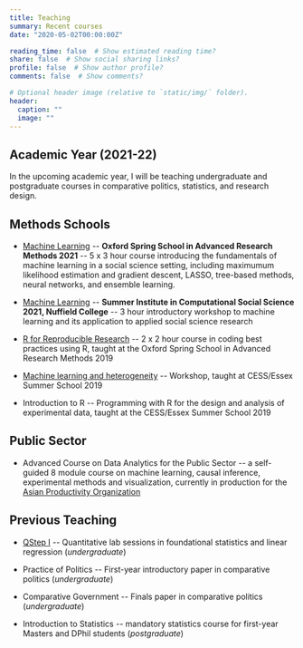 ```yaml
---
title: Teaching
summary: Recent courses
date: "2020-05-02T00:00:00Z"

reading_time: false  # Show estimated reading time?
share: false  # Show social sharing links?
profile: false  # Show author profile?
comments: false  # Show comments?

# Optional header image (relative to `static/img/` folder).
header:
  caption: ""
  image: ""
---
```


## Academic Year (2021-22)

In the upcoming academic year, I will be teaching undergraduate and postgraduate courses in comparative politics, statistics, and research design.

## Methods Schools

* [Machine Learning](https://www.politics.ox.ac.uk/spring-school/course-outline.html?schoolid=517) -- **Oxford Spring School in Advanced Research Methods 2021** -- 5 x 3 hour course introducing the fundamentals of machine learning in a social science setting, including maximumum likelihood estimation and gradient descent, LASSO, tree-based methods, neural networks, and ensemble learning.

* [Machine Learning](\href{https://sicss.io/2021/oxford/) -- **Summer Institute in Computational Social Science 2021, Nuffield College** -- 3 hour introductory workshop to machine learning and its application to applied social science research

* [R for Reproducible Research](https://github.com/tsrobinson/r_for_reproducible_research/) -- 2 x 2 hour course in coding best practices using R, taught at the Oxford Spring School in Advanced Research Methods 2019

* [Machine learning and heterogeneity](https://cess-nuffield.nuff.ox.ac.uk/2019-cess-essex-summer-school/) -- Workshop, taught at CESS/Essex Summer School 2019

* Introduction to R -- Programming with R for the design and analysis of experimental data, taught at the CESS/Essex Summer School 2019

## Public Sector

* Advanced Course on Data Analytics for the Public Sector -- a self-guided 8 module course on machine learning, causal inference, experimental methods and visualization, currently in production for the [Asian Productivity Organization](https://www.apo-tokyo.org/)


## Previous Teaching

* [QStep I](https://www.oqc.ox.ac.uk) -- Quantitative lab sessions in foundational statistics and linear regression (*undergraduate*)

* Practice of Politics -- First-year introductory paper in comparative politics (*undergraduate*)

* Comparative Government -- Finals paper in comparative politics (*undergraduate*)

* Introduction to Statistics -- mandatory statistics course for first-year Masters and DPhil students (*postgraduate*)

